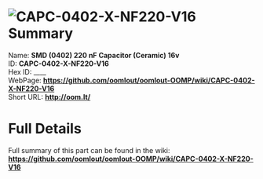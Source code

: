 
![CAPC-0402-X-NF220-V16](https://github.com/oomlout/oomlout-OOMP/blob/master/parts/CAPC-0402-X-NF220-V16/CAPC-0402-X-NF220-V16_420.jpg)   
Summary
=================
  
Name: __SMD (0402) 220 nF Capacitor (Ceramic) 16v__    
ID: __CAPC-0402-X-NF220-V16__   
Hex ID: ____   
WebPage: __https://github.com/oomlout/oomlout-OOMP/wiki/CAPC-0402-X-NF220-V16__   
Short URL: __http://oom.lt/__   

Full Details
==========================
Full summary of this part can be found in the wiki:   
__https://github.com/oomlout/oomlout-OOMP/wiki/CAPC-0402-X-NF220-V16__    

